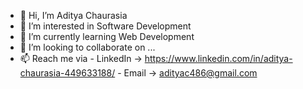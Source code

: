 - 👋 Hi, I’m Aditya Chaurasia
- 👀 I’m interested in Software Development
- 🌱 I’m currently learning Web Development
- 💞️ I’m looking to collaborate on ...
- 📫 Reach me via - LinkedIn -> https://www.linkedin.com/in/aditya-chaurasia-449633188/
                  - Email -> adityac486@gmail.com

<!---
thissideaditya/thissideaditya is a ✨ special ✨ repository because its `README.md` (this file) appears on your GitHub profile.
You can click the Preview link to take a look at your changes.
--->
